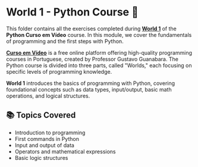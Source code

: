 # World 1 - Python Course 🐍

This folder contains all the exercises completed during **[World 1](https://www.cursoemvideo.com/curso/python-3-mundo-1/)** of the **Python Curso em Vídeo** course. In this module, we cover the fundamentals of programming and the first steps with Python.

**[Curso em Vídeo](https://www.cursoemvideo.com/)** is a free online platform offering high-quality programming courses in Portuguese, created by Professor Gustavo Guanabara. The Python course is divided into three parts, called "Worlds," each focusing on specific levels of programming knowledge.

**World 1** introduces the basics of programming with Python, covering foundational concepts such as data types, input/output, basic math operations, and logical structures.

## 📚 Topics Covered

- Introduction to programming
- First commands in Python
- Input and output of data
- Operators and mathematical expressions
- Basic logic structures
